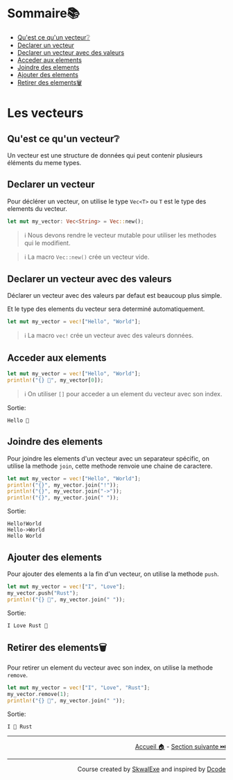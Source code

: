 # Sommaire📚

- [Qu'est ce qu'un vecteur❔](#quest-ce-quun-vecteur)
- [Declarer un vecteur](#declarer-un-vecteur)
- [Declarer un vecteur avec des valeurs](#declarer-un-vecteur-avec-des-valeurs)
- [Acceder aux elements](#acceder-aux-elements)
- [Joindre des elements](#joindre-des-elements)
- [Ajouter des elements](#ajouter-des-elements)
- [Retirer des elements🗑](#retirer-des-elements)

# Les vecteurs

## Qu'est ce qu'un vecteur❔

Un vecteur est une structure de données qui peut contenir plusieurs éléments du meme types.

## Declarer un vecteur

Pour déclérer un vecteur, on utilise le type `Vec<T>` ou `T` est le type des elements du vecteur.

```rust
let mut my_vector: Vec<String> = Vec::new();
```

> ℹ️ Nous devons rendre le vecteur mutable pour utiliser les methodes qui le modifient.

> ℹ️ La macro `Vec::new()` crée un vecteur vide.

## Declarer un vecteur avec des valeurs

Déclarer un vecteur avec des valeurs par defaut est beaucoup plus simple.

Et le type des elements du vecteur sera determiné automatiquement.

```rust
let mut my_vector = vec!["Hello", "World"]; 
```

> ℹ️ La macro `vec!` crée un vecteur avec des valeurs données.

## Acceder aux elements

```rust
let mut my_vector = vec!["Hello", "World"];
println!("{} 👋", my_vector[0]);
```

> ℹ️ On utiliser `[]` pour acceder a un element du vecteur avec son index.

Sortie:

```
Hello 👋
```

## Joindre des elements

Pour joindre les elements d'un vecteur avec un separateur spécific, on utilise la methode `join`, cette methode renvoie une chaine de caractere.

```rust
let mut my_vector = vec!["Hello", "World"];
println!("{}", my_vector.join("!"));
println!("{}", my_vector.join("->"));
println!("{}", my_vector.join(" "));
```

Sortie:

```
Hello!World
Hello->World
Hello World
```

## Ajouter des elements

Pour ajouter des elements a la fin d'un vecteur, on utilise la methode `push`.

```rust 
let mut my_vector = vec!["I", "Love"];
my_vector.push("Rust");
println!("{} 💖", my_vector.join(" "));
```

Sortie:

```
I Love Rust 💖
```

## Retirer des elements🗑

Pour retirer un element du vecteur avec son index, on utilise la methode `remove`.

```rust
let mut my_vector = vec!["I", "Love", "Rust"];
my_vector.remove(1);
println!("{} 💖", my_vector.join(" "));
```

Sortie:

```
I 💖 Rust
```

---

<p align="right"><a href="../..">Accueil 🏠</a> - <a href="../lire-un-fichier">Section suivante ⏭️</a></p>

---

<p align="right">Course created by <a href="https://github.com/SkwalExe/" target="_blank">SkwalExe</a> and inspired by <a href="https://www.youtube.com/watch?v=vOMJlQ5B-M0&list=PLVvjrrRCBy2JSHf9tGxGKJ-bYAN_uDCUL" target="_blank">Dcode</a></p>
